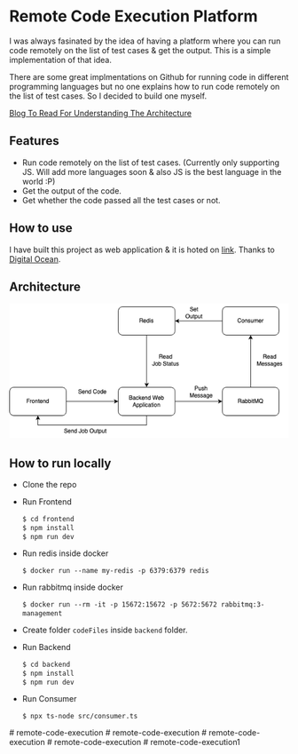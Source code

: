 # Remote Code Execution Platform

I was always fasinated by the idea of having a platform where you can run code remotely on the list of test cases & get the output. This is a simple implementation of that idea.

There are some great implmentations on Github for running code in different programming languages but no one explains how to run code remotely on the list of test cases. So I decided to build one myself.

[Blog To Read For Understanding The Architecture](https://medium.com/towardsdev/i-have-built-a-remote-code-execution-engine-like-leetcode-here-are-my-learnings-5e57d92a5602)

## Features

- Run code remotely on the list of test cases. (Currently only supporting JS. Will add more languages soon & also JS is the best language in the world :P)
- Get the output of the code.
- Get whether the code passed all the test cases or not.

## How to use

I have built this project as web application & it is hoted on [link](http://139.59.193.150:3000/). Thanks to [Digital Ocean](https://www.digitalocean.com/).

## Architecture

![](./RCE.drawio.png)

## How to run locally

- Clone the repo

- Run Frontend

  ```
  $ cd frontend
  $ npm install
  $ npm run dev
  ```

- Run redis inside docker

  ```
  $ docker run --name my-redis -p 6379:6379 redis
  ```

- Run rabbitmq inside docker

  ```
  $ docker run --rm -it -p 15672:15672 -p 5672:5672 rabbitmq:3-management
  ```

- Create folder `codeFiles` inside `backend` folder.

- Run Backend

  ```
  $ cd backend
  $ npm install
  $ npm run dev
  ```

- Run Consumer

  ```
  $ npx ts-node src/consumer.ts
  ```
#   r e m o t e - c o d e - e x e c u t i o n 
 
 #   r e m o t e - c o d e - e x e c u t i o n 
 
 #   r e m o t e - c o d e - e x e c u t i o n 
 
 #   r e m o t e - c o d e - e x e c u t i o n 
 
 #   r e m o t e - c o d e - e x e c u t i o n 1 
 
 